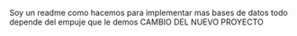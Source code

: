 Soy un readme
como hacemos para implementar mas bases de datos
todo depende del empuje que le demos
CAMBIO DEL NUEVO PROYECTO
